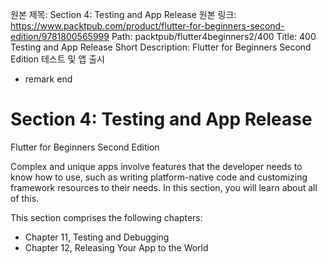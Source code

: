 원본 제목: Section 4: Testing and App Release
원본 링크: https://www.packtpub.com/product/flutter-for-beginners-second-edition/9781800565999
Path:
packtpub/flutter4beginners2/400
Title:
400 Testing and App Release
Short Description:
Flutter for Beginners Second Edition 테스트 및 앱 출시

- remark end


# Section 4: Testing and App Release
Flutter for Beginners Second Edition

Complex and unique apps involve features that the developer needs to know how to use, such as writing platform-native code and customizing framework resources to their needs. In this section, you will learn about all of this.

This section comprises the following chapters:

- Chapter 11, Testing and Debugging
- Chapter 12, Releasing Your App to the World

